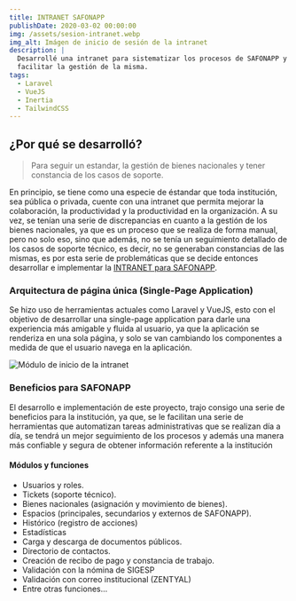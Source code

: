 ```yaml
---
title: INTRANET SAFONAPP
publishDate: 2020-03-02 00:00:00
img: /assets/sesion-intranet.webp
img_alt: Imágen de inicio de sesión de la intranet
description: |
  Desarrollé una intranet para sistematizar los procesos de SAFONAPP y a su vez, 
  facilitar la gestión de la misma.
tags:
  - Laravel
  - VueJS
  - Inertia
  - TailwindCSS
---
```


## ¿Por qué se desarrolló?

> Para seguir un estandar, la gestión de bienes nacionales y tener constancia de los casos de soporte.

En principio, se tiene como una especie de éstandar que toda institución, sea pública o privada, cuente con una intranet que permita mejorar la colaboración, la productividad y la productividad en la organización. A su vez, se tenían una serie de discrepancias en cuanto a la gestión de los bienes nacionales, ya que es un proceso que se realiza de forma manual, pero no solo eso, sino que además, no se tenía un seguimiento detallado de los casos de soporte técnico, es decir, no se generaban constancias de las mismas, es por esta serie de problemáticas que se decide entonces desarrollar e implementar la <a href="https://intranet.safonapp.gob.ve" target="_blank">INTRANET para SAFONAPP</a>.

### Arquitectura de página única (Single-Page Application)

Se hizo uso de herramientas actuales como Laravel y VueJS, esto con el objetivo de desarrollar una single-page application para darle una experiencia más amigable y fluida al usuario, ya que la aplicación se renderiza en una sola página, y solo se van cambiando los componentes a medida de que el usuario navega en la aplicación.

<image src="/assets/inicio-intranet.webp" alt="Módulo de inicio de la intranet">

### Beneficios para SAFONAPP

El desarrollo e implementación de este proyecto, trajo consigo una serie de beneficios para la institución, ya que, se le facilitan una serie de herramientas que automatizan tareas administrativas que se realizan día a día, se tendrá un mejor seguimiento de los procesos y además una manera más confiable y segura de obtener información referente a la institución

#### Módulos y funciones

- Usuarios y roles.
- Tickets (soporte técnico).
- Bienes nacionales (asignación y movimiento de bienes).
- Espacios (principales, secundarios y externos de SAFONAPP).
- Histórico (registro de acciones)
- Estadísticas
- Carga y descarga de documentos públicos.
- Directorio de contactos.
- Creación de recibo de pago y constancia de trabajo.
- Validación con la nómina de SIGESP
- Validación con correo institucional (ZENTYAL)
- Entre otras funciones...
